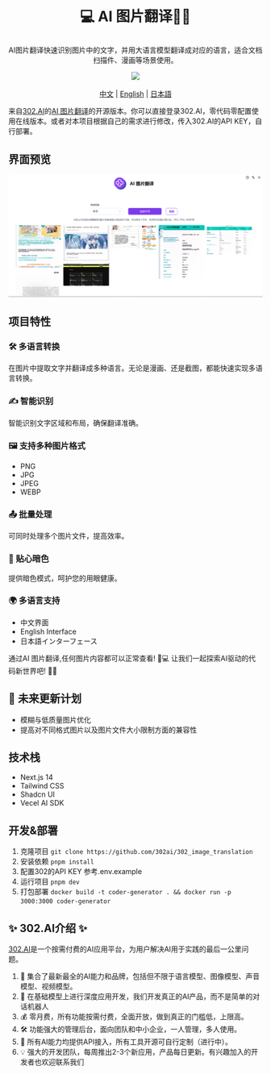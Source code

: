 # <p align="center">💻 AI 图片翻译🚀✨</p>

<p align="center">AI图片翻译快速识别图片中的文字，并用大语言模型翻译成对应的语言，适合文档扫描件、漫画等场景使用。</p>

<p align="center"><a href="https://302.ai/tools/word/" target="blank"><img src="https://file.302ai.cn/gpt/imgs/badge/21212.png" /></a></p >

<p align="center"><a href="README zh.md">中文</a> | <a href="README.md">English</a> | <a href="README_ja.md">日本語</a></p>


来自[302.AI](https://302.ai)的[AI 图片翻译](https://302.ai/tools/pt/)的开源版本。你可以直接登录302.AI，零代码零配置使用在线版本。或者对本项目根据自己的需求进行修改，传入302.AI的API KEY，自行部署。


## 界面预览
![界面预览](docs/图片翻译1.png)

## 项目特性
### 🛠️ 多语言转换
  在图片中提取文字并翻译成多种语言。无论是漫画、还是截图，都能快速实现多语言转换。
### ✍️ 智能识别
  智能识别文字区域和布局，确保翻译准确。
### 🖼️ 支持多种图片格式
  - PNG
  - JPG
  - JPEG
  - WEBP
### 📤 批量处理
  可同时处理多个图片文件，提高效率。
### 🌙 贴心暗色
  提供暗色模式，呵护您的用眼健康。
### 🌍 多语言支持
  - 中文界面
  - English Interface
  - 日本語インターフェース

通过AI 图片翻译,任何图片内容都可以正常查看! 🎉💻 让我们一起探索AI驱动的代码新世界吧! 🌟🚀

## 🚩 未来更新计划
- 模糊与低质量图片优化
- 提高对不同格式图片以及图片文件大小限制方面的兼容性
  
## 技术栈
- Next.js 14
- Tailwind CSS
- Shadcn UI
- Vecel AI SDK

## 开发&部署
1. 克隆项目 `git clone https://github.com/302ai/302_image_translation`
2. 安装依赖 `pnpm install`
3. 配置302的API KEY 参考.env.example
4. 运行项目 `pnpm dev`
5. 打包部署 `docker build -t coder-generator . && docker run -p 3000:3000 coder-generator`


## ✨ 302.AI介绍 ✨
[302.AI](https://302.ai)是一个按需付费的AI应用平台，为用户解决AI用于实践的最后一公里问题。
1. 🧠 集合了最新最全的AI能力和品牌，包括但不限于语言模型、图像模型、声音模型、视频模型。
2. 🚀 在基础模型上进行深度应用开发，我们开发真正的AI产品，而不是简单的对话机器人
3. 💰 零月费，所有功能按需付费，全面开放，做到真正的门槛低，上限高。
4. 🛠 功能强大的管理后台，面向团队和中小企业，一人管理，多人使用。
5. 🔗 所有AI能力均提供API接入，所有工具开源可自行定制（进行中）。
6. 💡 强大的开发团队，每周推出2-3个新应用，产品每日更新。有兴趣加入的开发者也欢迎联系我们
